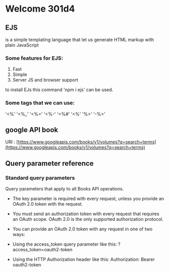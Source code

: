 # Welcome 301d4

## EJS
is a simple templating language that let us generate HTML markup with plain JavaScript

### Some features for EJS:
1. Fast 
2. Simple 
3. Server JS and browser support

to install EJs this command 'npm i ejs' can be used.

### Some tags that we can use:

'<%' '<%_' '<%=' '<%-' '<%#' '<%' '%>' '-%>' 

## google API book
URl : [https://www.googleapis.com/books/v1/volumes?q=search+terms](https://www.googleapis.com/books/v1/volumes?q=search+terms)

## Query parameter reference

### Standard query parameters
Query parameters that apply to all Books API operations.

* The key parameter is required with every request, unless you provide an OAuth 2.0 token with the request.

* You must send an authorization token with every request that requires an OAuth scope. OAuth 2.0 is the only supported authorization protocol.

* You can provide an OAuth 2.0 token with any request in one of two ways:

* Using the access_token query parameter like this: ?access_token=oauth2-token

* Using the HTTP Authorization header like this: Authorization: Bearer oauth2-token